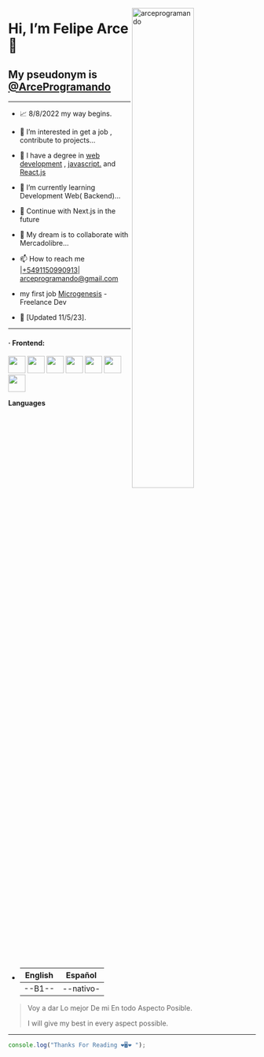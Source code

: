 
<p><img align="right" width='50%' src="https://github-readme-stats.vercel.app/api?username=arceprogramando&show_icons=true&locale=en" alt="arceprogramando" /></p>



# Hi, I’m **Felipe Arce** 👋

## My pseudonym is [@ArceProgramando](https://github.com/arceprogramando)

---

- 📈 8/8/2022 my way begins.
- 👀 I’m interested in get a job ,
  contribute to projects...

- 💎 I have a degree in [web development](https://www.coderhouse.com/certificados/637579203779c3000ed1cb30) , [javascript.](https://www.coderhouse.com/certificados/63f649e3f457ee000ea355d6) and [React.js](https://www.coderhouse.com/certificados/6422ef2e1553510002cd5b4f)
- 🌱 I’m currently learning Development Web( Backend)...
- 🚀 Continue with Next.js in the future
- 💞️ My dream is to collaborate with Mercadolibre...
- 📫 How to reach me |[+5491150990913](https://api.whatsapp.com/send/?phone=5491150990913&text=Holaa%21+me+gustaria+un+presupuesto+de+tu+trabajo+desarrollando+paginas+web+%21%21%21%21&type=phone_number&app_absent=0)| arceprogramando@gmail.com
- my first job [Microgenesis](https://microgenesis.net/) 
-Freelance Dev
- 🧿 [Updated 11/5/23].

---

<h4>· Frontend: </h4>
<div >
 <img height="35px" src="https://cdn.iconscout.com/icon/free/png-512/figma-2296071-1912030.png?f=avif&w=256" />
 <img height="35px" src="https://cdn.jsdelivr.net/gh/devicons/devicon/icons/html5/html5-original.svg" />
 <img height="35px" src="https://cdn.jsdelivr.net/gh/devicons/devicon/icons/css3/css3-original.svg" />
 <img height="35px" src="https://cdn.jsdelivr.net/gh/devicons/devicon/icons/javascript/javascript-original.svg" />
 <img height="35px" src="https://cdn.jsdelivr.net/gh/devicons/devicon/icons/sass/sass-original.svg" />
 <img height="35px" src="https://cdn.jsdelivr.net/gh/devicons/devicon/icons/react/react-original.svg" />
 <img height="35px" src="https://cdn.jsdelivr.net/gh/devicons/devicon/icons/tailwindcss/tailwindcss-plain.svg" />

</div>

**Languages**

- | English | Español   |
  | ------- | --------- |
  | --B1--  | --nativo- |

> Voy a dar Lo mejor De mi En todo Aspecto Posible.
>
> I will give my best in every aspect possible.
---
```javascript
console.log("Thanks For Reading ❤️🖥️❤️ ");
```
